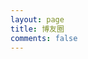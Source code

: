 ```yaml
---
layout: page
title: 博友圈
comments: false
---
```


<script data-category-id="27" data-page="posts" async src="https://bfc.skip2.top/app.js"></script>
